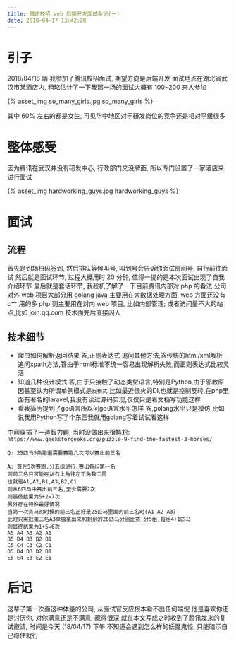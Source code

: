 ```yaml
---
title: 腾讯校招 web 后端开发面试杂记(一)
date: 2018-04-17 13:42:28
---
```

# 引子

2018/04/16 晴
我参加了腾讯校招面试, 期望方向是后端开发
面试地点在湖北省武汉市某酒店内, 粗略估计了一下我那一场的面试大概有 100\~200 来人参加

<!-- more -->

{% asset_img so_many_girls.jpg so_many_girls %}

其中 60% 左右的都是女生, 可见华中地区对于研发岗位的竞争还是相对平缓很多

# 整体感受

因为腾讯在武汉并没有研发中心, 行政部门又没牌面, 所以专门设置了一家酒店来进行面试

{% asset_img hardworking_guys.jpg hardworking_guys %}

# 面试
## 流程

首先是到场扫码签到, 然后排队等候叫号, 叫到号会告诉你面试房间号, 自行前往面试
然后就是面试环节, 过程大概用时 20 分钟, 值得一提的是本次面试出现了自我介绍环节
最后就是套话环节, 我趁机了解了一下目前腾讯内部对 php 的看法
公司对外 web 项目大部分用 golang
java 主要用在大数据处理方面, web 方面还没有 c艹 用的多
php 则主要用在对内 web 项目, 比如内部管理; 或者访问量不大的站点,比如 join.qq.com
技术面完后直接闪人

## 技术细节

* 爬虫如何解析返回结果
    答,正则表达式
    追问其他方法,答传统的html/xml解析
    追问xpath方法,答由于html标准不统一容易出现解析失败,而正则表达式比较灵活
* 知道几种设计模式
    答,由于只接触了动态类型语言,特别是Python,由于邪教原因甚至认为所谓单例模式是`反模式`
    比如最近很火的DI,也就是控制反转,在php里面有著名的laravel,我没有读过源码实现,仅仅只是看文档写功能这样
* 看我简历提到了go语言所以问go语言水平怎样
    答,golang水平只是模仿,比如说我用Python写了个东西我就用golang写着试试看这样

中间穿插了一道智力题, 当时没做出来很尴尬:
`https://www.geeksforgeeks.org/puzzle-9-find-the-fastest-3-horses/`

	Q: 25匹马5条跑道需要赛跑几次可以赛出前三名

	A: 首先5次赛跑,分五组进行,赛出各组第一名
	则前三名只可能在从右上角往左下角数三层
	也就是A1,A2,B1,A3,B2,C1
	则从6匹马中赛出前三名,至少需要2次
	则最终结果为5+2=7次
	另外存在特殊最好情况
	当第一次赛马的时候的前三名正好是25匹马里面的前三名时(A1 A2 A3)
	此时只需把第三名A3单独拿出来和剩余的20匹马分别比赛,分5组,每组4+1匹马
	则最终结果为1+5=6次
	A5 A4 A3 A2 A1
	B5 B4 B3 B2 B1
	C5 C4 C3 C2 C1
	D5 D4 D3 D2 D1
	E5 E4 E3 E2 E1


# 后记

这辈子第一次面这种体量的公司, 从面试官反应根本看不出任何端倪
他是喜欢你还是讨厌你, 对你满意还是不满意, 藏得很深
就在本文写成之时收到了腾讯发来的复试邀请, 时间是今天 (18/04/17) 下午
不知道会遇到怎么样的妖魔鬼怪, 只能暗示自己稳住就行
